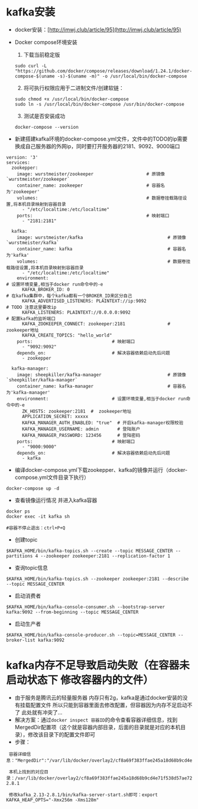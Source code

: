 # kafka安装
* docker安装：[http://imwj.club/article/95](http://imwj.club/article/95)
* Docker compose环境安装
    1. 下载当前稳定版
    ```
    sudo curl -L "https://github.com/docker/compose/releases/download/1.24.1/docker-compose-$(uname -s)-$(uname -m)" -o /usr/local/bin/docker-compose
    ```
    2. 将可执行权限应用于二进制文件/创建软链：
                      
    ```
    sudo chmod +x /usr/local/bin/docker-compose
    sudo ln -s /usr/local/bin/docker-compose /usr/bin/docker-compose
    ```
    3. 测试是否安装成功
       
    ```
    docker-compose --version
    ```
* 新建搭建kafka环境的docker-compose.yml文件，文件中的TODO的ip需要换成自己服务器的外网ip，同时要打开服务器的2181、9092、9000端口
```
version: '3'
services:
  zookepper:
    image: wurstmeister/zookeeper                    # 原镜像`wurstmeister/zookeeper`
    container_name: zookeeper                        # 容器名为'zookeeper'
    volumes:                                         # 数据卷挂载路径设置,将本机目录映射到容器目录
      - "/etc/localtime:/etc/localtime"
    ports:                                           # 映射端口
      - "2181:2181"

  kafka:
    image: wurstmeister/kafka                                # 原镜像`wurstmeister/kafka`
    container_name: kafka                                    # 容器名为'kafka'
    volumes:                                                 # 数据卷挂载路径设置,将本机目录映射到容器目录
      - "/etc/localtime:/etc/localtime"
    environment:                                                       # 设置环境变量,相当于docker run命令中的-e
      KAFKA_BROKER_ID: 0                                               # 在kafka集群中，每个kafka都有一个BROKER_ID来区分自己
      KAFKA_ADVERTISED_LISTENERS: PLAINTEXT://ip:9092                  # TODO 注意这里要改ip
      KAFKA_LISTENERS: PLAINTEXT://0.0.0.0:9092                        # 配置kafka的监听端口
      KAFKA_ZOOKEEPER_CONNECT: zookeeper:2181                # zookeeper地址
      KAFKA_CREATE_TOPICS: "hello_world"
    ports:                              # 映射端口
      - "9092:9092"
    depends_on:                         # 解决容器依赖启动先后问题
      - zookepper

  kafka-manager:
    image: sheepkiller/kafka-manager                         # 原镜像`sheepkiller/kafka-manager`
    container_name: kafka-manager                            # 容器名为'kafka-manager'
    environment:                        # 设置环境变量,相当于docker run命令中的-e
      ZK_HOSTS: zookeeper:2181  #  zookeeper地址
      APPLICATION_SECRET: xxxxx
      KAFKA_MANAGER_AUTH_ENABLED: "true"  # 开启kafka-manager权限校验
      KAFKA_MANAGER_USERNAME: admin       # 登陆账户
      KAFKA_MANAGER_PASSWORD: 123456      # 登陆密码
    ports:                              # 映射端口
      - "9000:9000"
    depends_on:                         # 解决容器依赖启动先后问题
      - kafka
```
* 编译docker-compose.yml下载zookepper、kafka的镜像并运行（docker-compose.yml文件目录下执行）
```
docker-compose up -d
```
* 查看镜像运行情况 并进入kafka容器
```
docker ps 
docker exec -it kafka sh

#容器不停止退出：ctrl+P+Q
```
* 创建topic
```
$KAFKA_HOME/bin/kafka-topics.sh --create --topic MESSAGE_CENTER --partitions 4 --zookeeper zookeeper:2181 --replication-factor 1 
```
* 查询topic信息
```
$KAFKA_HOME/bin/kafka-topics.sh --zookeeper zookeeper:2181 --describe --topic MESSAGE_CENTER
```
* 启动消费者
```
$KAFKA_HOME/bin/kafka-console-consumer.sh --bootstrap-server kafka:9092 --from-beginning --topic MESSAGE_CENTER
```
* 启动生产者
```
$KAFKA_HOME/bin/kafka-console-producer.sh --topic=MESSAGE_CENTER --broker-list kafka:9092
```

# kafka内存不足导致启动失败（在容器未启动状态下 修改容器内的文件）
* 由于服务是腾讯云的轻量服务器 内存只有2g，kafka是通过docker安装的没有挂载配置文件 所以只能到容器里面去修改配置，但容器因为内存不足启动不了 此处就有冲突了...
* 解决方案：通过`docker inspect 容器ID`的命令查看容器详细信息，找到MergedDir配置项（这个就是容器内部目录，后面的目录就是对应的本机目录），修改该目录下的配置文件即可
* 步骤：
```
 容器详细信息："MergedDir":"/var/lib/docker/overlay2/cf8a69f383ffae245a18d68b9cd4e71f538d57ae727e4d0f18156243d4c4c9b2/merged"
 
 本机上找到的对应目录：/var/lib/docker/overlay2/cf8a69f383ffae245a18d68b9cd4e71f538d57ae727e4d0f18156243d4c4c9b2/diff/opt/kafka_2.13-2.8.1
 
 修改kafka_2.13-2.8.1/bin/kafka-server-start.sh即可：export KAFKA_HEAP_OPTS="-Xmx256m -Xms128m"
```


